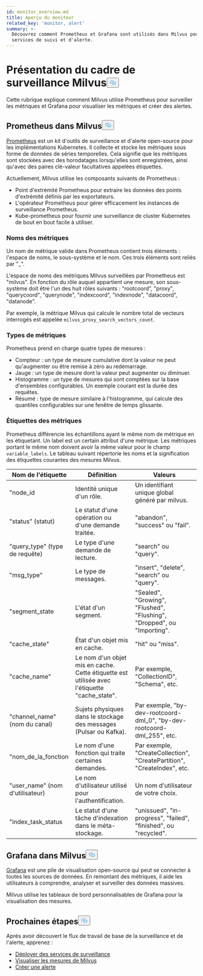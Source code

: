 ```yaml
---
id: monitor_overview.md
title: Aperçu du moniteur
related_key: 'monitor, alert'
summary: >-
  Découvrez comment Prometheus et Grafana sont utilisés dans Milvus pour les
  services de suivi et d'alerte.
---
```

<h1 id="Milvus-monitoring-framework-overview" class="common-anchor-header">Présentation du cadre de surveillance Milvus<button data-href="#Milvus-monitoring-framework-overview" class="anchor-icon" translate="no">
      <svg translate="no"
        aria-hidden="true"
        focusable="false"
        height="20"
        version="1.1"
        viewBox="0 0 16 16"
        width="16"
      >
        <path
          fill="#0092E4"
          fill-rule="evenodd"
          d="M4 9h1v1H4c-1.5 0-3-1.69-3-3.5S2.55 3 4 3h4c1.45 0 3 1.69 3 3.5 0 1.41-.91 2.72-2 3.25V8.59c.58-.45 1-1.27 1-2.09C10 5.22 8.98 4 8 4H4c-.98 0-2 1.22-2 2.5S3 9 4 9zm9-3h-1v1h1c1 0 2 1.22 2 2.5S13.98 12 13 12H9c-.98 0-2-1.22-2-2.5 0-.83.42-1.64 1-2.09V6.25c-1.09.53-2 1.84-2 3.25C6 11.31 7.55 13 9 13h4c1.45 0 3-1.69 3-3.5S14.5 6 13 6z"
        ></path>
      </svg>
    </button></h1><p>Cette rubrique explique comment Milvus utilise Prometheus pour surveiller les métriques et Grafana pour visualiser les métriques et créer des alertes.</p>
<h2 id="Prometheus-in-Milvus" class="common-anchor-header">Prometheus dans Milvus<button data-href="#Prometheus-in-Milvus" class="anchor-icon" translate="no">
      <svg translate="no"
        aria-hidden="true"
        focusable="false"
        height="20"
        version="1.1"
        viewBox="0 0 16 16"
        width="16"
      >
        <path
          fill="#0092E4"
          fill-rule="evenodd"
          d="M4 9h1v1H4c-1.5 0-3-1.69-3-3.5S2.55 3 4 3h4c1.45 0 3 1.69 3 3.5 0 1.41-.91 2.72-2 3.25V8.59c.58-.45 1-1.27 1-2.09C10 5.22 8.98 4 8 4H4c-.98 0-2 1.22-2 2.5S3 9 4 9zm9-3h-1v1h1c1 0 2 1.22 2 2.5S13.98 12 13 12H9c-.98 0-2-1.22-2-2.5 0-.83.42-1.64 1-2.09V6.25c-1.09.53-2 1.84-2 3.25C6 11.31 7.55 13 9 13h4c1.45 0 3-1.69 3-3.5S14.5 6 13 6z"
        ></path>
      </svg>
    </button></h2><p><a href="https://prometheus.io/docs/introduction/overview/">Prometheus</a> est un kit d'outils de surveillance et d'alerte open-source pour les implémentations Kubernetes. Il collecte et stocke les métriques sous forme de données de séries temporelles. Cela signifie que les métriques sont stockées avec des horodatages lorsqu'elles sont enregistrées, ainsi qu'avec des paires clé-valeur facultatives appelées étiquettes.</p>
<p>Actuellement, Milvus utilise les composants suivants de Prometheus :</p>
<ul>
<li>Point d'extrémité Prometheus pour extraire les données des points d'extrémité définis par les exportateurs.</li>
<li>L'opérateur Prometheus pour gérer efficacement les instances de surveillance Prometheus.</li>
<li>Kube-prometheus pour fournir une surveillance de cluster Kubernetes de bout en bout facile à utiliser.</li>
</ul>
<h3 id="Metric-names" class="common-anchor-header">Noms des métriques</h3><p>Un nom de métrique valide dans Prometheus contient trois éléments : l'espace de noms, le sous-système et le nom. Ces trois éléments sont reliés par &quot;_&quot;.</p>
<p>L'espace de noms des métriques Milvus surveillées par Prometheus est &quot;milvus&quot;. En fonction du rôle auquel appartient une mesure, son sous-système doit être l'un des huit rôles suivants : &quot;rootcoord&quot;, &quot;proxy&quot;, &quot;querycoord&quot;, &quot;querynode&quot;, &quot;indexcoord&quot;, &quot;indexnode&quot;, &quot;datacoord&quot;, &quot;datanode&quot;.</p>
<p>Par exemple, la métrique Milvus qui calcule le nombre total de vecteurs interrogés est appelée <code translate="no">milvus_proxy_search_vectors_count</code>.</p>
<h3 id="Metric-types" class="common-anchor-header">Types de métriques</h3><p>Prometheus prend en charge quatre types de mesures :</p>
<ul>
<li>Compteur : un type de mesure cumulative dont la valeur ne peut qu'augmenter ou être remise à zéro au redémarrage.</li>
<li>Jauge : un type de mesure dont la valeur peut augmenter ou diminuer.</li>
<li>Histogramme : un type de mesures qui sont comptées sur la base d'ensembles configurables. Un exemple courant est la durée des requêtes.</li>
<li>Résumé : type de mesure similaire à l'histogramme, qui calcule des quantiles configurables sur une fenêtre de temps glissante.</li>
</ul>
<h3 id="Metric-labels" class="common-anchor-header">Étiquettes des métriques</h3><p>Prometheus différencie les échantillons ayant le même nom de métrique en les étiquetant. Un label est un certain attribut d'une métrique. Les métriques portant le même nom doivent avoir la même valeur pour le champ <code translate="no">variable_labels</code>. Le tableau suivant répertorie les noms et la signification des étiquettes courantes des mesures Milvus.</p>
<table>
<thead>
<tr><th>Nom de l'étiquette</th><th>Définition</th><th>Valeurs</th></tr>
</thead>
<tbody>
<tr><td>"node_id</td><td>Identité unique d'un rôle.</td><td>Un identifiant unique global généré par milvus.</td></tr>
<tr><td>"status" (statut)</td><td>Le statut d'une opération ou d'une demande traitée.</td><td>&quot;abandon&quot;, &quot;success&quot; ou &quot;fail&quot;.</td></tr>
<tr><td>"query_type" (type de requête)</td><td>Le type d'une demande de lecture.</td><td>&quot;search&quot; ou &quot;query&quot;.</td></tr>
<tr><td>"msg_type"</td><td>Le type de messages.</td><td>&quot;insert&quot;, &quot;delete&quot;, &quot;search&quot; ou &quot;query&quot;.</td></tr>
<tr><td>"segment_state</td><td>L'état d'un segment.</td><td>&quot;Sealed&quot;, &quot;Growing&quot;, &quot;Flushed&quot;, &quot;Flushing&quot;, &quot;Dropped&quot;, ou &quot;Importing&quot;.</td></tr>
<tr><td>"cache_state"</td><td>État d'un objet mis en cache.</td><td>&quot;hit&quot; ou &quot;miss&quot;.</td></tr>
<tr><td>"cache_name"</td><td>Le nom d'un objet mis en cache. Cette étiquette est utilisée avec l'étiquette &quot;cache_state&quot;.</td><td>Par exemple, &quot;CollectionID&quot;, &quot;Schema&quot;, etc.</td></tr>
<tr><td>&quot;channel_name&quot; (nom du canal)</td><td>Sujets physiques dans le stockage des messages (Pulsar ou Kafka).</td><td>Par exemple, &quot;by-dev-rootcoord-dml_0&quot;, &quot;by-dev-rootcoord-dml_255&quot;, etc.</td></tr>
<tr><td>"nom_de_la_fonction</td><td>Le nom d'une fonction qui traite certaines demandes.</td><td>Par exemple, &quot;CreateCollection&quot;, &quot;CreatePartition&quot;, &quot;CreateIndex&quot;, etc.</td></tr>
<tr><td>"user_name" (nom d'utilisateur)</td><td>Le nom d'utilisateur utilisé pour l'authentification.</td><td>Un nom d'utilisateur de votre choix.</td></tr>
<tr><td>"index_task_status</td><td>Le statut d'une tâche d'indexation dans le méta-stockage.</td><td>&quot;unissued&quot;, &quot;in-progress&quot;, &quot;failed&quot;, &quot;finished&quot;, ou &quot;recycled&quot;.</td></tr>
</tbody>
</table>
<h2 id="Grafana-in-Milvus" class="common-anchor-header">Grafana dans Milvus<button data-href="#Grafana-in-Milvus" class="anchor-icon" translate="no">
      <svg translate="no"
        aria-hidden="true"
        focusable="false"
        height="20"
        version="1.1"
        viewBox="0 0 16 16"
        width="16"
      >
        <path
          fill="#0092E4"
          fill-rule="evenodd"
          d="M4 9h1v1H4c-1.5 0-3-1.69-3-3.5S2.55 3 4 3h4c1.45 0 3 1.69 3 3.5 0 1.41-.91 2.72-2 3.25V8.59c.58-.45 1-1.27 1-2.09C10 5.22 8.98 4 8 4H4c-.98 0-2 1.22-2 2.5S3 9 4 9zm9-3h-1v1h1c1 0 2 1.22 2 2.5S13.98 12 13 12H9c-.98 0-2-1.22-2-2.5 0-.83.42-1.64 1-2.09V6.25c-1.09.53-2 1.84-2 3.25C6 11.31 7.55 13 9 13h4c1.45 0 3-1.69 3-3.5S14.5 6 13 6z"
        ></path>
      </svg>
    </button></h2><p><a href="https://grafana.com/docs/grafana/latest/introduction/">Grafana</a> est une pile de visualisation open-source qui peut se connecter à toutes les sources de données. En remontant des métriques, il aide les utilisateurs à comprendre, analyser et surveiller des données massives.</p>
<p>Milvus utilise les tableaux de bord personnalisables de Grafana pour la visualisation des mesures.</p>
<h2 id="Whats-next" class="common-anchor-header">Prochaines étapes<button data-href="#Whats-next" class="anchor-icon" translate="no">
      <svg translate="no"
        aria-hidden="true"
        focusable="false"
        height="20"
        version="1.1"
        viewBox="0 0 16 16"
        width="16"
      >
        <path
          fill="#0092E4"
          fill-rule="evenodd"
          d="M4 9h1v1H4c-1.5 0-3-1.69-3-3.5S2.55 3 4 3h4c1.45 0 3 1.69 3 3.5 0 1.41-.91 2.72-2 3.25V8.59c.58-.45 1-1.27 1-2.09C10 5.22 8.98 4 8 4H4c-.98 0-2 1.22-2 2.5S3 9 4 9zm9-3h-1v1h1c1 0 2 1.22 2 2.5S13.98 12 13 12H9c-.98 0-2-1.22-2-2.5 0-.83.42-1.64 1-2.09V6.25c-1.09.53-2 1.84-2 3.25C6 11.31 7.55 13 9 13h4c1.45 0 3-1.69 3-3.5S14.5 6 13 6z"
        ></path>
      </svg>
    </button></h2><p>Après avoir découvert le flux de travail de base de la surveillance et de l'alerte, apprenez :</p>
<ul>
<li><a href="/docs/fr/v2.4.x/monitor.md">Déployer des services de surveillance</a></li>
<li><a href="/docs/fr/v2.4.x/visualize.md">Visualiser les mesures de Milvus</a></li>
<li><a href="/docs/fr/v2.4.x/alert.md">Créer une alerte</a></li>
</ul>
